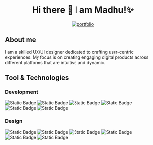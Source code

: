 
<h1 align="center">Hi there 👋 I am Madhu!✨</h1>
<p align="center">
 <a href="https://www.madhulaxmi.com/">
  <img alt="portfolio" title="Portfolio Link" src="https://img.shields.io/badge/my%20portfolio-blue"
/>

 </a>
</p>

<h2 textColor="red">About me</h2>
 <p>I am a skilled UX/UI designer dedicated to crafting user-centric
              experiences. My focus is on creating engaging digital products
              across different platforms that are intuitive and dynamic.
            </p>
            <h2>Tool & Technologies</h2>

 ### Development
 

![Static Badge](https://img.shields.io/badge/JavaScript-black?logo=javascript&labelColor=white)
![Static Badge](https://img.shields.io/badge/HTML-black?logo=html5&labelColor=white)
![Static Badge](https://img.shields.io/badge/CSS-blue?logo=css3&labelColor=%231572B6)
![Static Badge](https://img.shields.io/badge/Next.js-%23000000?logo=nextdotjs&labelColor=%231572B6)
![Static Badge](https://img.shields.io/badge/React-black?logo=react&labelColor=black)
![Static Badge](https://img.shields.io/badge/Tailwind-black?logo=tailwindcss&labelColor=black&color=%2306B6D4)


### Design


![Static Badge](https://img.shields.io/badge/Photoshop-black?logo=adobephotoshop&labelColor=black&color=%2331A8FF)
![Static Badge](https://img.shields.io/badge/Illustrator-black?logo=adobeillustrator&labelColor=black&color=%23FF9A00)
![Static Badge](https://img.shields.io/badge/InDesign-black?logo=adobeindesign&labelColor=black&color=%23FF3366)
![Static Badge](https://img.shields.io/badge/After%20Effect-black?logo=adobeaftereffects&labelColor=black&color=%239999FF)
![Static Badge](https://img.shields.io/badge/Figma-white?logo=figma&labelColor=white&color=%23F24E1E)
![Static Badge](https://img.shields.io/badge/Premiere%20Pro-white?logo=adobepremierepro&labelColor=white&color=%239999FF)






            
<!--
**anoncoderin/anoncoderin** is a ✨ _special_ ✨ repository because its `README.md` (this file) appears on your GitHub profile.

Here are some ideas to get you started:

- 🔭 I’m currently working on ...
- 🌱 I’m currently learning ...
- 👯 I’m looking to collaborate on ...
- 🤔 I’m looking for help with ...
- 💬 Ask me about ...
- 📫 How to reach me: ...
- 😄 Pronouns: ...
- ⚡ Fun fact: ...
-->
